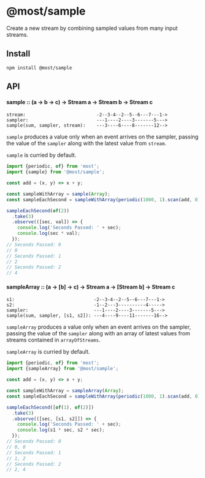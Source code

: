 # @most/sample

Create a new stream by combining sampled values from many input streams.

## Install

`npm install @most/sample`

## API

#### sample :: (a → b → c) → Stream a → Stream b → Stream c

```
stream:                          -2--3-4--2--5--6---7---1->
sampler:                         ---1----2----3-------5--->
sample(sum, sampler, stream):    ---3----6----8-------12-->
```
`sample` produces a value only when an event arrives on the sampler,
passing the value of the `sampler` along with the latest value from
`stream`.

`sample` is curried by default.

```js
import {periodic, of} from 'most';
import {sample} from '@most/sample';

const add = (x, y) => x + y;

const sampleWithArray = sample(Array);
const sampleEachSecond = sampleWithArray(periodic(1000, 1).scan(add, 0));

sampleEachSecond(of(2))
  .take(3)
  .observe(([sec, val]) => {
    console.log('Seconds Passed: ' + sec);
    console.log(sec * val);
  });
// Seconds Passed: 0
// 0
// Seconds Passed: 1
// 2
// Seconds Passed: 2
// 4

```

#### sampleArray :: (a → [b] → c) → Stream a → [Stream b] → Stream c

```
s1:                             -2--3-4--2--5--6---7---1->
s2:                             -1--2---3----------4----->
sampler:                        ---1----2----3-------5--->
sample(sum, sampler, [s1, s2]): ---4----9----11-------16-->
```
`sampleArray` produces a value only when an event arrives on the sampler,
passing the value of the `sampler` along with an array of latest values from
streams contained in `arrayOfStreams`.

`sampleArray` is curried by default.

```js
import {periodic, of} from 'most';
import {sampleArray} from '@most/sample';

const add = (x, y) => x + y;

const sampleWithArray = sampleArray(Array);
const sampleEachSecond = sampleWithArray(periodic(1000, 1).scan(add, 0));

sampleEachSecond([of(1), of(2)])
  .take(3)
  .observe(([sec, [s1, s2]]) => {
    console.log('Seconds Passed: ' + sec);
    console.log(s1 * sec, s2 * sec);
  });
// Seconds Passed: 0
// 0, 0
// Seconds Passed: 1
// 1, 2
// Seconds Passed: 2
// 2, 4

```
